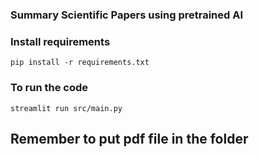 ### Summary Scientific Papers using pretrained AI

### Install requirements

`pip install -r requirements.txt`

### To run the code

`streamlit run src/main.py`


## Remember to put pdf file in the folder
